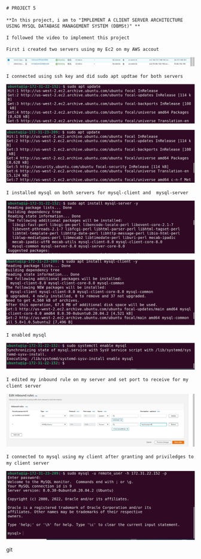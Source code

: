 	# PROJECT 5

	**In this project, i am to "IMPLEMENT A CLIENT SERVER ARCHITECTURE USING MYSQL DATABASE MANAGEMENT SYSTEM (DBMSt)" **



 `I followed the video to implement this project`
 
 `First i created two servers using my Ec2 on my AWS accout`

![alt text](./Images/1.Server%2BClient-Instance-Created.JPG)


 `I connected using ssh key and did sudo apt updtae for both servers`

![alt text](./Images/2.SudoAptUpdate.JPG)


![alt text](./Images/6.Did-SudoAptUpdate-On-My-Client-Server.JPG)


 `I installed mysql on both servers for mysql-client and  mysql-server`

![alt text](./Images/3.InstalledMysql-Server.JPG)


![alt text](./Images/7.Installed-Mysql_client.JPG)



 `I enabled mysql`

![alt text](./Images/4.EnabledMysql.JPG)


`I edited my inbound rule on my server and set port to receive for my client server`

 ![alt text](./Images/8.InboundRuleEdited.JPG)


 `I connected to mysql using my client after granting and priviledges to my client server`

 ![alt text](./Images/11.ConnectedToServer.JPG)


 git







